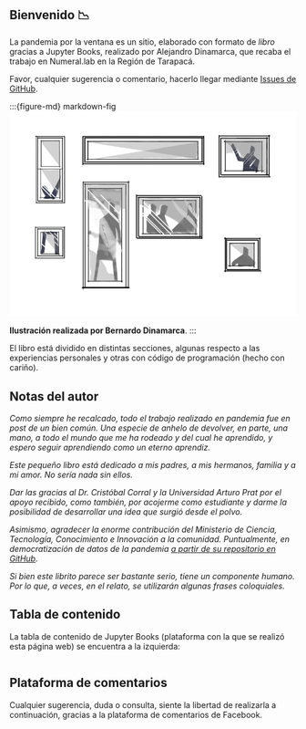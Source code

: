 ## Bienvenido 📉

La pandemia por la ventana es un sitio, elaborado con formato de *libro* gracias a Jupyter Books, realizado por Alejandro Dinamarca, que recaba el trabajo en Numeral.lab en la Región de Tarapacá.

Favor, cualquier sugerencia o comentario, hacerlo llegar mediante [Issues de GitHub](https://github.com/pandemiaventana/pandemiaventana/issues/new).

:::{figure-md} markdown-fig
<img src="../../img/page/2_cover.png">

**Ilustración realizada por Bernardo Dinamarca**.
:::

El libro está dividido en distintas secciones, algunas respecto a las experiencias personales y otras con código de programación (hecho con cariño).

## Notas del autor

*Como siempre he recalcado, todo el trabajo realizado en pandemia fue en post de un bien común. Una especie de anhelo de devolver, en parte, una mano, a todo el mundo que me ha rodeado y del cual he aprendido, y espero seguir aprendiendo como un eterno aprendiz.*

*Este pequeño libro está dedicado a mis padres, a mis hermanos, familia y a mi amor. No sería nada sin ellos.*

*Dar las gracias al Dr. Cristóbal Corral y la Universidad Arturo Prat por el apoyo recibido, como también, por acojerme como estudiante y darme la posibilidad de desarrollar una idea que surgió desde el polvo.*

*Asimismo, agradecer la enorme contribución del Ministerio de Ciencia, Tecnología, Conocimiento e Innovación a la comunidad. Puntualmente, en democratización de datos de la pandemia [a partir de su repositorio en GitHub](https://github.com/MinCiencia/Datos-COVID19).*

*Si bien este librito parece ser bastante serio, tiene un componente humano. Por lo que, a veces, en el relato, se utilizarán algunas frases coloquiales.*

## Tabla de contenido

La tabla de contenido de Jupyter Books (plataforma con la que se realizó esta página web) se encuentra a la izquierda:

```{tableofcontents}
```

## Plataforma de comentarios

Cualquier sugerencia, duda o consulta, siente la libertad de realizarla a continuación, gracias a la plataforma de comentarios de Facebook.

<div id="fb-root"></div>
<script async defer crossorigin="anonymous" src="https://connect.facebook.net/es_LA/sdk.js#xfbml=1&version=v11.0&appId=622897735241867&autoLogAppEvents=1" nonce="WWXzJVWK"></script>

<div class="fb-comments" data-href="https://pandemiaventana.github.io/pandemiaventana" data-width="100%" data-numposts="10"></div>